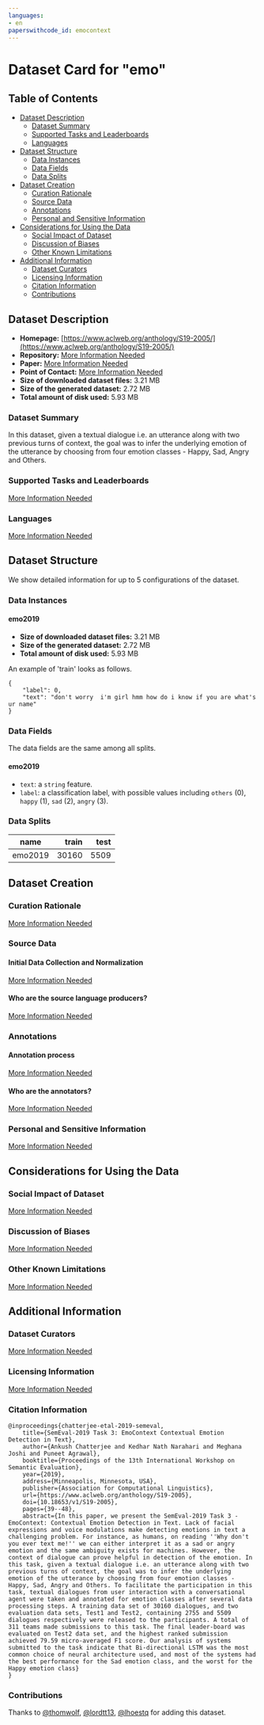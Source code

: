 ```yaml
---
languages:
- en
paperswithcode_id: emocontext
---
```


# Dataset Card for "emo"

## Table of Contents
- [Dataset Description](#dataset-description)
  - [Dataset Summary](#dataset-summary)
  - [Supported Tasks and Leaderboards](#supported-tasks-and-leaderboards)
  - [Languages](#languages)
- [Dataset Structure](#dataset-structure)
  - [Data Instances](#data-instances)
  - [Data Fields](#data-fields)
  - [Data Splits](#data-splits)
- [Dataset Creation](#dataset-creation)
  - [Curation Rationale](#curation-rationale)
  - [Source Data](#source-data)
  - [Annotations](#annotations)
  - [Personal and Sensitive Information](#personal-and-sensitive-information)
- [Considerations for Using the Data](#considerations-for-using-the-data)
  - [Social Impact of Dataset](#social-impact-of-dataset)
  - [Discussion of Biases](#discussion-of-biases)
  - [Other Known Limitations](#other-known-limitations)
- [Additional Information](#additional-information)
  - [Dataset Curators](#dataset-curators)
  - [Licensing Information](#licensing-information)
  - [Citation Information](#citation-information)
  - [Contributions](#contributions)

## Dataset Description

- **Homepage:** [https://www.aclweb.org/anthology/S19-2005/](https://www.aclweb.org/anthology/S19-2005/)
- **Repository:** [More Information Needed](https://github.com/huggingface/datasets/blob/master/CONTRIBUTING.md#how-to-contribute-to-the-dataset-cards)
- **Paper:** [More Information Needed](https://github.com/huggingface/datasets/blob/master/CONTRIBUTING.md#how-to-contribute-to-the-dataset-cards)
- **Point of Contact:** [More Information Needed](https://github.com/huggingface/datasets/blob/master/CONTRIBUTING.md#how-to-contribute-to-the-dataset-cards)
- **Size of downloaded dataset files:** 3.21 MB
- **Size of the generated dataset:** 2.72 MB
- **Total amount of disk used:** 5.93 MB

### Dataset Summary

In this dataset, given a textual dialogue i.e. an utterance along with two previous turns of context, the goal was to infer the underlying emotion of the utterance by choosing from four emotion classes - Happy, Sad, Angry and Others.

### Supported Tasks and Leaderboards

[More Information Needed](https://github.com/huggingface/datasets/blob/master/CONTRIBUTING.md#how-to-contribute-to-the-dataset-cards)

### Languages

[More Information Needed](https://github.com/huggingface/datasets/blob/master/CONTRIBUTING.md#how-to-contribute-to-the-dataset-cards)

## Dataset Structure

We show detailed information for up to 5 configurations of the dataset.

### Data Instances

#### emo2019

- **Size of downloaded dataset files:** 3.21 MB
- **Size of the generated dataset:** 2.72 MB
- **Total amount of disk used:** 5.93 MB

An example of 'train' looks as follows.
```
{
    "label": 0,
    "text": "don't worry  i'm girl hmm how do i know if you are what's ur name"
}
```

### Data Fields

The data fields are the same among all splits.

#### emo2019
- `text`: a `string` feature.
- `label`: a classification label, with possible values including `others` (0), `happy` (1), `sad` (2), `angry` (3).

### Data Splits

| name  |train|test|
|-------|----:|---:|
|emo2019|30160|5509|

## Dataset Creation

### Curation Rationale

[More Information Needed](https://github.com/huggingface/datasets/blob/master/CONTRIBUTING.md#how-to-contribute-to-the-dataset-cards)

### Source Data

#### Initial Data Collection and Normalization

[More Information Needed](https://github.com/huggingface/datasets/blob/master/CONTRIBUTING.md#how-to-contribute-to-the-dataset-cards)

#### Who are the source language producers?

[More Information Needed](https://github.com/huggingface/datasets/blob/master/CONTRIBUTING.md#how-to-contribute-to-the-dataset-cards)

### Annotations

#### Annotation process

[More Information Needed](https://github.com/huggingface/datasets/blob/master/CONTRIBUTING.md#how-to-contribute-to-the-dataset-cards)

#### Who are the annotators?

[More Information Needed](https://github.com/huggingface/datasets/blob/master/CONTRIBUTING.md#how-to-contribute-to-the-dataset-cards)

### Personal and Sensitive Information

[More Information Needed](https://github.com/huggingface/datasets/blob/master/CONTRIBUTING.md#how-to-contribute-to-the-dataset-cards)

## Considerations for Using the Data

### Social Impact of Dataset

[More Information Needed](https://github.com/huggingface/datasets/blob/master/CONTRIBUTING.md#how-to-contribute-to-the-dataset-cards)

### Discussion of Biases

[More Information Needed](https://github.com/huggingface/datasets/blob/master/CONTRIBUTING.md#how-to-contribute-to-the-dataset-cards)

### Other Known Limitations

[More Information Needed](https://github.com/huggingface/datasets/blob/master/CONTRIBUTING.md#how-to-contribute-to-the-dataset-cards)

## Additional Information

### Dataset Curators

[More Information Needed](https://github.com/huggingface/datasets/blob/master/CONTRIBUTING.md#how-to-contribute-to-the-dataset-cards)

### Licensing Information

[More Information Needed](https://github.com/huggingface/datasets/blob/master/CONTRIBUTING.md#how-to-contribute-to-the-dataset-cards)

### Citation Information

```
@inproceedings{chatterjee-etal-2019-semeval,
    title={SemEval-2019 Task 3: EmoContext Contextual Emotion Detection in Text},
    author={Ankush Chatterjee and Kedhar Nath Narahari and Meghana Joshi and Puneet Agrawal},
    booktitle={Proceedings of the 13th International Workshop on Semantic Evaluation},
    year={2019},
    address={Minneapolis, Minnesota, USA},
    publisher={Association for Computational Linguistics},
    url={https://www.aclweb.org/anthology/S19-2005},
    doi={10.18653/v1/S19-2005},
    pages={39--48},
    abstract={In this paper, we present the SemEval-2019 Task 3 - EmoContext: Contextual Emotion Detection in Text. Lack of facial expressions and voice modulations make detecting emotions in text a challenging problem. For instance, as humans, on reading ''Why don't you ever text me!'' we can either interpret it as a sad or angry emotion and the same ambiguity exists for machines. However, the context of dialogue can prove helpful in detection of the emotion. In this task, given a textual dialogue i.e. an utterance along with two previous turns of context, the goal was to infer the underlying emotion of the utterance by choosing from four emotion classes - Happy, Sad, Angry and Others. To facilitate the participation in this task, textual dialogues from user interaction with a conversational agent were taken and annotated for emotion classes after several data processing steps. A training data set of 30160 dialogues, and two evaluation data sets, Test1 and Test2, containing 2755 and 5509 dialogues respectively were released to the participants. A total of 311 teams made submissions to this task. The final leader-board was evaluated on Test2 data set, and the highest ranked submission achieved 79.59 micro-averaged F1 score. Our analysis of systems submitted to the task indicate that Bi-directional LSTM was the most common choice of neural architecture used, and most of the systems had the best performance for the Sad emotion class, and the worst for the Happy emotion class}
}

```


### Contributions

Thanks to [@thomwolf](https://github.com/thomwolf), [@lordtt13](https://github.com/lordtt13), [@lhoestq](https://github.com/lhoestq) for adding this dataset.